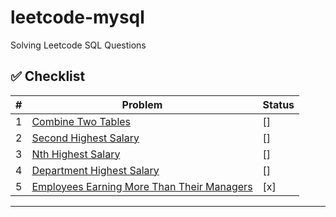 # leetcode-mysql
Solving Leetcode SQL Questions 


## :white_check_mark: Checklist
| # | Problem | Status |
|---|---------|--------|
| 1 | [Combine Two Tables](https://leetcode.com/problems/combine-two-tables/) | []  |
| 2 | [Second Highest Salary](https://leetcode.com/problems/second-highest-salary/) | [] |
| 3 | [Nth Highest Salary](https://leetcode.com/problems/nth-highest-salary/) | [] |
| 4 | [Department Highest Salary](https://leetcode.com/problems/department-highest-salary/) | [] |
| 5 | [Employees Earning More Than Their Managers](https://leetcode.com/problems/employees-earning-more-than-their-managers/) | [x] |
---













